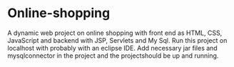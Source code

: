 Online-shopping
===============

A dynamic web project on online shopping with  front end as HTML, CSS, JavaScript and backend with JSP, Servlets and My Sql. 
Run this project on localhost with probably with an eclipse IDE. Add necessary jar files and mysqlconnector in the project and the projectshould be up and running.
